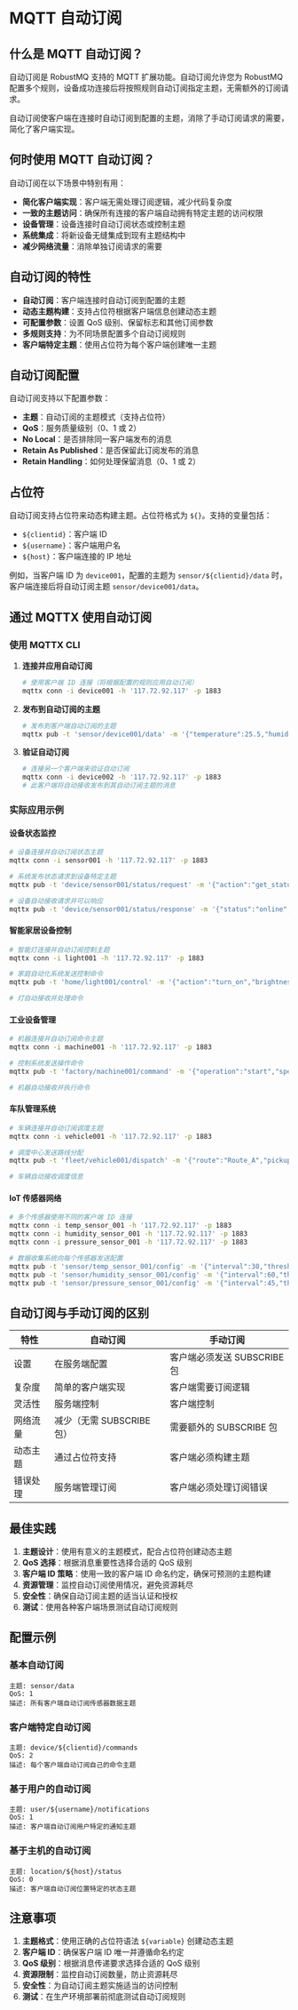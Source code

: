 # MQTT 自动订阅

## 什么是 MQTT 自动订阅？

自动订阅是 RobustMQ 支持的 MQTT 扩展功能。自动订阅允许您为 RobustMQ 配置多个规则，设备成功连接后将按照规则自动订阅指定主题，无需额外的订阅请求。

自动订阅使客户端在连接时自动订阅到配置的主题，消除了手动订阅请求的需要，简化了客户端实现。

## 何时使用 MQTT 自动订阅？

自动订阅在以下场景中特别有用：

- **简化客户端实现**：客户端无需处理订阅逻辑，减少代码复杂度
- **一致的主题访问**：确保所有连接的客户端自动拥有特定主题的访问权限
- **设备管理**：设备连接时自动订阅状态或控制主题
- **系统集成**：将新设备无缝集成到现有主题结构中
- **减少网络流量**：消除单独订阅请求的需要

## 自动订阅的特性

- **自动订阅**：客户端连接时自动订阅到配置的主题
- **动态主题构建**：支持占位符根据客户端信息创建动态主题
- **可配置参数**：设置 QoS 级别、保留标志和其他订阅参数
- **多规则支持**：为不同场景配置多个自动订阅规则
- **客户端特定主题**：使用占位符为每个客户端创建唯一主题

## 自动订阅配置

自动订阅支持以下配置参数：

- **主题**：自动订阅的主题模式（支持占位符）
- **QoS**：服务质量级别（0、1 或 2）
- **No Local**：是否排除同一客户端发布的消息
- **Retain As Published**：是否保留此订阅发布的消息
- **Retain Handling**：如何处理保留消息（0、1 或 2）

## 占位符

自动订阅支持占位符来动态构建主题。占位符格式为 `${}`。支持的变量包括：

- `${clientid}`：客户端 ID
- `${username}`：客户端用户名
- `${host}`：客户端连接的 IP 地址

例如，当客户端 ID 为 `device001`，配置的主题为 `sensor/${clientid}/data` 时，客户端连接后将自动订阅主题 `sensor/device001/data`。

## 通过 MQTTX 使用自动订阅

### 使用 MQTTX CLI

1. **连接并应用自动订阅**

   ```bash
   # 使用客户端 ID 连接（将根据配置的规则应用自动订阅）
   mqttx conn -i device001 -h '117.72.92.117' -p 1883
   ```

2. **发布到自动订阅的主题**

   ```bash
   # 发布到客户端自动订阅的主题
   mqttx pub -t 'sensor/device001/data' -m '{"temperature":25.5,"humidity":60}' -h '117.72.92.117' -p 1883
   ```

3. **验证自动订阅**

   ```bash
   # 连接另一个客户端来验证自动订阅
   mqttx conn -i device002 -h '117.72.92.117' -p 1883
   # 此客户端将自动接收发布到其自动订阅主题的消息
   ```

### 实际应用示例

#### 设备状态监控

```bash
# 设备连接并自动订阅状态主题
mqttx conn -i sensor001 -h '117.72.92.117' -p 1883

# 系统发布状态请求到设备特定主题
mqttx pub -t 'device/sensor001/status/request' -m '{"action":"get_status"}' -h '117.72.92.117' -p 1883

# 设备自动接收请求并可以响应
mqttx pub -t 'device/sensor001/status/response' -m '{"status":"online","battery":85}' -h '117.72.92.117' -p 1883
```

#### 智能家居设备控制

```bash
# 智能灯连接并自动订阅控制主题
mqttx conn -i light001 -h '117.72.92.117' -p 1883

# 家庭自动化系统发送控制命令
mqttx pub -t 'home/light001/control' -m '{"action":"turn_on","brightness":80,"color":"white"}' -h '117.72.92.117' -p 1883

# 灯自动接收并处理命令
```

#### 工业设备管理

```bash
# 机器连接并自动订阅命令主题
mqttx conn -i machine001 -h '117.72.92.117' -p 1883

# 控制系统发送操作命令
mqttx pub -t 'factory/machine001/command' -m '{"operation":"start","speed":1000,"mode":"production"}' -h '117.72.92.117' -p 1883

# 机器自动接收并执行命令
```

#### 车队管理系统

```bash
# 车辆连接并自动订阅调度主题
mqttx conn -i vehicle001 -h '117.72.92.117' -p 1883

# 调度中心发送路线分配
mqttx pub -t 'fleet/vehicle001/dispatch' -m '{"route":"Route_A","pickup":"Location_1","delivery":"Location_2"}' -h '117.72.92.117' -p 1883

# 车辆自动接收调度信息
```

#### IoT 传感器网络

```bash
# 多个传感器使用不同的客户端 ID 连接
mqttx conn -i temp_sensor_001 -h '117.72.92.117' -p 1883
mqttx conn -i humidity_sensor_001 -h '117.72.92.117' -p 1883
mqttx conn -i pressure_sensor_001 -h '117.72.92.117' -p 1883

# 数据收集系统向每个传感器发送配置
mqttx pub -t 'sensor/temp_sensor_001/config' -m '{"interval":30,"threshold":25}' -h '117.72.92.117' -p 1883
mqttx pub -t 'sensor/humidity_sensor_001/config' -m '{"interval":60,"threshold":70}' -h '117.72.92.117' -p 1883
mqttx pub -t 'sensor/pressure_sensor_001/config' -m '{"interval":45,"threshold":1013}' -h '117.72.92.117' -p 1883
```

## 自动订阅与手动订阅的区别

| 特性 | 自动订阅 | 手动订阅 |
|------|----------|----------|
| 设置 | 在服务端配置 | 客户端必须发送 SUBSCRIBE 包 |
| 复杂度 | 简单的客户端实现 | 客户端需要订阅逻辑 |
| 灵活性 | 服务端控制 | 客户端控制 |
| 网络流量 | 减少（无需 SUBSCRIBE 包） | 需要额外的 SUBSCRIBE 包 |
| 动态主题 | 通过占位符支持 | 客户端必须构建主题 |
| 错误处理 | 服务端管理订阅 | 客户端必须处理订阅错误 |

## 最佳实践

1. **主题设计**：使用有意义的主题模式，配合占位符创建动态主题
2. **QoS 选择**：根据消息重要性选择合适的 QoS 级别
3. **客户端 ID 策略**：使用一致的客户端 ID 命名约定，确保可预测的主题构建
4. **资源管理**：监控自动订阅使用情况，避免资源耗尽
5. **安全性**：确保自动订阅主题的适当认证和授权
6. **测试**：使用各种客户端场景测试自动订阅规则

## 配置示例

### 基本自动订阅

```text
主题: sensor/data
QoS: 1
描述: 所有客户端自动订阅传感器数据主题
```

### 客户端特定自动订阅

```text
主题: device/${clientid}/commands
QoS: 2
描述: 每个客户端自动订阅自己的命令主题
```

### 基于用户的自动订阅

```text
主题: user/${username}/notifications
QoS: 1
描述: 客户端自动订阅用户特定的通知主题
```

### 基于主机的自动订阅

```text
主题: location/${host}/status
QoS: 0
描述: 客户端自动订阅位置特定的状态主题
```

## 注意事项

1. **主题格式**：使用正确的占位符语法 `${variable}` 创建动态主题
2. **客户端 ID**：确保客户端 ID 唯一并遵循命名约定
3. **QoS 级别**：根据消息传递要求选择合适的 QoS 级别
4. **资源限制**：监控自动订阅数量，防止资源耗尽
5. **安全性**：为自动订阅主题实施适当的访问控制
6. **测试**：在生产环境部署前彻底测试自动订阅规则

